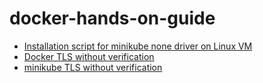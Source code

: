 # docker-hands-on-guide

- [Installation script for minikube none driver on Linux VM](minikube-none-installation.md)
- [Docker TLS without verification](docker-no-tls-verify.md)
- [minikube TLS without verification](minikube-no-tls-verify.md)
